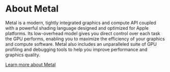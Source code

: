 # About Metal

Metal is a modern, tightly integrated graphics and compute API coupled with a powerful shading language designed and optimized for Apple platforms. Its low-overhead model gives you direct control over each task the GPU performs, enabling you to maximize the efficiency of your graphics and compute software. Metal also includes an unparalleled suite of GPU profiling and debugging tools to help you improve performance and graphics quality.

[Learn more about Metal](https://developer.apple.com/metal/)
